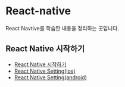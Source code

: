 # React-native

React Navtive를 학습한 내용을 정리하는 곳입니다.


## React Native 시작하기
- [React Native 시작하기](https://github.com/homile/React-native-study/blob/main/docs/react%20native%20%EC%8B%9C%EC%9E%91%ED%95%98%EA%B8%B0.md)
- [React Native Setting(ios)]()
- [React Native Setting(android)](https://github.com/homile/React-native-study/blob/main/docs/react%20native%20setting%20android.md)
